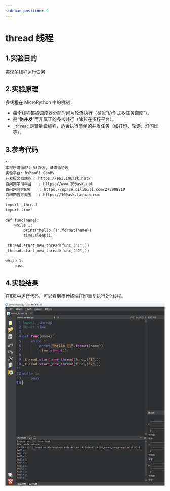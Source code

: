 ```yaml
---
sidebar_position: 9
---
```

# thread 线程

## 1.实验目的

实现多线程运行任务



## 2.实验原理

多线程在 MicroPython 中的机制：

- 每个线程都被调度器分配时间片轮流执行（类似“协作式多任务调度”）。
- 是“**伪并发**”而非真正的多核并行（除非在多核平台）。
- `_thread` 是轻量级线程，适合执行简单的并发任务（如打印、轮询、灯闪烁等）。

## 3.参考代码

```
'''
本程序遵循GPL V3协议, 请遵循协议
实验平台: DshanPI CanMV
开发板文档站点	: https://eai.100ask.net/
百问网学习平台   : https://www.100ask.net
百问网官方B站    : https://space.bilibili.com/275908810
百问网官方淘宝   : https://100ask.taobao.com
'''
import _thread
import time

def func(name):
    while 1:
        print("hello {}".format(name))
        time.sleep(1)

_thread.start_new_thread(func,("1",))
_thread.start_new_thread(func,("2",))

while 1:
    pass
```



## 4.实验结果

在IDE中运行代码，可以看到串行终端打印重复执行2个线程。

![image-20250421185038906](${images}/image-20250421185038906.png)